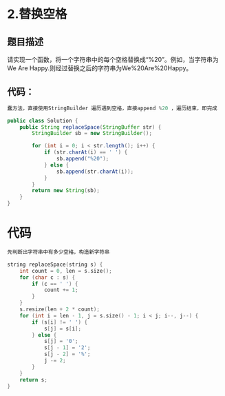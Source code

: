 # 2.替换空格

<a name="iqZME"></a>
## 题目描述
请实现一个函数，将一个字符串中的每个空格替换成“%20”。例如，当字符串为We Are Happy.则经过替换之后的字符串为We%20Are%20Happy。<br />

<a name="p02j8"></a>
## 代码：
```java
蠢方法，直接使用StringBuilder 遍历遇到空格，直接append %20 ，遍历结束，即完成
```
```java
public class Solution {
    public String replaceSpace(StringBuffer str) {
        StringBuilder sb = new StringBuilder();

        for (int i = 0; i < str.length(); i++) {
            if (str.charAt(i) == ' ') {
                sb.append("%20");
            } else {
                sb.append(str.charAt(i));
            }
        }
        return new String(sb);
    }
}
```
<a name="fMEWo"></a>
# 代码
```java
先判断出字符串中有多少空格，构造新字符串
```
```cpp
string replaceSpace(string s) {
    int count = 0, len = s.size();
    for (char c : s) {
        if (c == ' ') {
            count += 1;
        }
    }
    s.resize(len + 2 * count);
    for (int i = len - 1, j = s.size() - 1; i < j; i--, j--) {
        if (s[i] != ' ') {
            s[j] = s[i];
        } else {
            s[j] = '0';
            s[j - 1] = '2';
            s[j - 2] = '%';
            j -= 2;
        }
    }
    return s;
}

```
